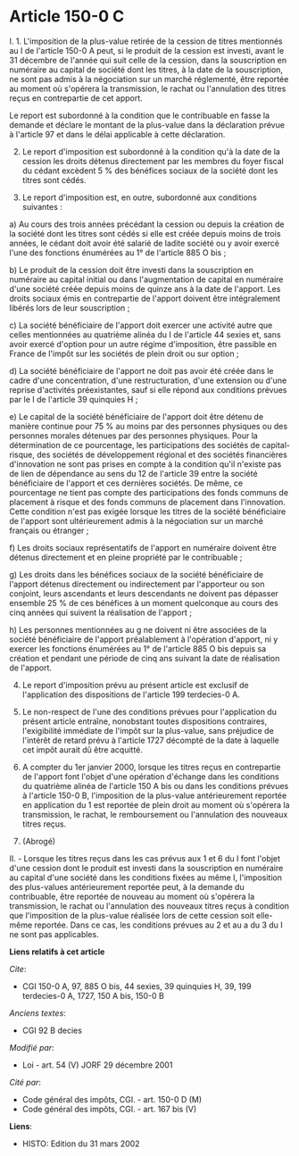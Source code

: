 # Article 150-0 C

I. 1. L'imposition de la plus-value retirée de la cession de titres mentionnés au I de l'article 150-0 A peut, si le produit
de la cession est investi, avant le 31 décembre de l'année qui suit celle de la cession, dans la souscription en numéraire au
capital de société dont les titres, à la date de la souscription, ne sont pas admis à la négociation sur un marché
réglementé, être reportée au moment où s'opérera la transmission, le rachat ou l'annulation des titres reçus en contrepartie
de cet apport.

Le report est subordonné à la condition que le contribuable en fasse la demande et déclare le montant de la plus-value dans
la déclaration prévue à l'article 97 et dans le délai applicable à cette déclaration.

2. Le report d'imposition est subordonné à la condition qu'à la date de la cession les droits détenus directement par les
membres du foyer fiscal du cédant excèdent 5 % des bénéfices sociaux de la société dont les titres sont cédés.

3. Le report d'imposition est, en outre, subordonné aux conditions suivantes :

a) Au cours des trois années précédant la cession ou depuis la création de la société dont les titres sont cédés si elle est
créée depuis moins de trois années, le cédant doit avoir été salarié de ladite société ou y avoir exercé l'une des fonctions
énumérées au 1° de l'article 885 O bis ;

b) Le produit de la cession doit être investi dans la souscription en numéraire au capital initial ou dans l'augmentation de
capital en numéraire d'une société créée depuis moins de quinze ans à la date de l'apport. Les droits sociaux émis en
contrepartie de l'apport doivent être intégralement libérés lors de leur souscription ;

c) La société bénéficiaire de l'apport doit exercer une activité autre que celles mentionnées au quatrième alinéa du I de
l'article 44 sexies et, sans avoir exercé d'option pour un autre régime d'imposition, être passible en France de l'impôt sur
les sociétés de plein droit ou sur option ;

d) La société bénéficiaire de l'apport ne doit pas avoir été créée dans le cadre d'une concentration, d'une restructuration,
d'une extension ou d'une reprise d'activités préexistantes, sauf si elle répond aux conditions prévues par le I de l'article
39 quinquies H ;

e) Le capital de la société bénéficiaire de l'apport doit être détenu de manière continue pour 75 % au moins par des
personnes physiques ou des personnes morales détenues par des personnes physiques. Pour la détermination de ce pourcentage,
les participations des sociétés de capital-risque, des sociétés de développement régional et des sociétés financières
d'innovation ne sont pas prises en compte à la condition qu'il n'existe pas de lien de dépendance au sens du 12 de l'article
39 entre la société bénéficiaire de l'apport et ces dernières sociétés. De même, ce pourcentage ne tient pas compte des
participations des fonds communs de placement à risque et des fonds communs de placement dans l'innovation. Cette condition
n'est pas exigée lorsque les titres de la société bénéficiaire de l'apport sont ultérieurement admis à la négociation sur un
marché français ou étranger ;

f) Les droits sociaux représentatifs de l'apport en numéraire doivent être détenus directement et en pleine propriété par le
contribuable ;

g) Les droits dans les bénéfices sociaux de la société bénéficiaire de l'apport détenus directement ou indirectement par
l'apporteur ou son conjoint, leurs ascendants et leurs descendants ne doivent pas dépasser ensemble 25 % de ces bénéfices à
un moment quelconque au cours des cinq années qui suivent la réalisation de l'apport ;

h) Les personnes mentionnées au g ne doivent ni être associées de la société bénéficiaire de l'apport préalablement à
l'opération d'apport, ni y exercer les fonctions énumérées au 1° de l'article 885 O bis depuis sa création et pendant une
période de cinq ans suivant la date de réalisation de l'apport.

4. Le report d'imposition prévu au présent article est exclusif de l'application des dispositions de l'article 199
terdecies-0 A.

5. Le non-respect de l'une des conditions prévues pour l'application du présent article entraîne, nonobstant toutes
dispositions contraires, l'exigibilité immédiate de l'impôt sur la plus-value, sans préjudice de l'intérêt de retard prévu à
l'article 1727 décompté de la date à laquelle cet impôt aurait dû être acquitté.

6. A compter du 1er janvier 2000, lorsque les titres reçus en contrepartie de l'apport font l'objet d'une opération d'échange
dans les conditions du quatrième alinéa de l'article 150 A bis ou dans les conditions prévues à l'article 150-0 B,
l'imposition de la plus-value antérieurement reportée en application du 1 est reportée de plein droit au moment où s'opérera
la transmission, le rachat, le remboursement ou l'annulation des nouveaux titres reçus.

7. (Abrogé)

II. - Lorsque les titres reçus dans les cas prévus aux 1 et 6 du I font l'objet d'une cession dont le produit est investi
dans la souscription en numéraire au capital d'une société dans les conditions fixées au même I, l'imposition des plus-values
antérieurement reportée peut, à la demande du contribuable, être reportée de nouveau au moment où s'opérera la transmission,
le rachat ou l'annulation des nouveaux titres reçus à condition que l'imposition de la plus-value réalisée lors de cette
cession soit elle-même reportée. Dans ce cas, les conditions prévues au 2 et au a du 3 du I ne sont pas applicables.

**Liens relatifs à cet article**

_Cite_:

  - CGI 150-0 A, 97, 885 O bis, 44 sexies, 39 quinquies H, 39, 199 terdecies-0 A, 1727, 150 A bis, 150-0 B

_Anciens textes_:

  - CGI 92 B decies

_Modifié par_:

  - Loi - art. 54 (V) JORF 29 décembre 2001

_Cité par_:

  - Code général des impôts, CGI. - art. 150-0 D (M)
  - Code général des impôts, CGI. - art. 167 bis (V)

**Liens**:

  - HISTO: Edition du 31 mars 2002
